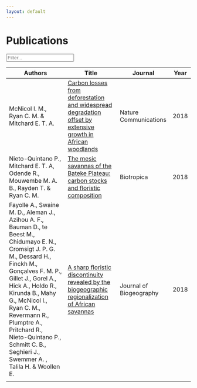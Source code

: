 ```yaml
---
layout: default
---
```


<!--- scripts --->
<script src="{{ site.baseurl }}/scripts/filter_table.js"></script>
<script src="{{ site.baseurl }}/scripts/jquery.tablesorter.js"></script>
<script>
    $(function(){
      $("#myTable").tablesorter({ sortList: [[3,1]],
     		headerTemplate: '{content}{icon}' });
    });
</script>

# Publications

<!--- table starts --->
<input class="filter" id='myInput' onkeyup='filterTable()' type='text' placeholder="Filter...">

 <table class="publications tablesorter" id="myTable">
	 <thead>
	 <tr id='tableHeader'>
		 <th>Authors</th>
		 <th>Title</th>
		 <th>Journal</th>
		 <th>Year</th>
	 </tr>
	 </thead>
	 <tbody id='tableBody'>
	 <tr>
		 <td class="paper_authors_title">McNicol I. M., Ryan C. M. & Mitchard E. T. A.</td>
		 <td class="paper_authors_title"><a href="https://www.nature.com/articles/s41467-018-05386-z" target="_blank">Carbon losses from deforestation and widespread degradation offset by extensive growth in African woodlands</a></td>
		 <td class="paper_journal">Nature Communications</td>
		 <td class="paper_year">2018</td>
	 </tr>
	 <tr>
		 <td class="paper_authors_title">Nieto-Quintano P., Mitchard E. T. A, Odende R., Mouwembe M. A. B., Rayden T. & Ryan C. M.</td>
		 <td class="paper_authors_title"><a href="https://doi.org/10.1111/btp.12606" target="_blank">The mesic savannas of the Bateke Plateau: carbon stocks and floristic composition</a></td>
		 <td class="paper_journal">Biotropica</td>
		 <td class="paper_year">2018</td>
	 </tr>
	 <tr>
		 <td class="paper_authors_title">Fayolle A., Swaine M. D., Aleman J., Azihou A. F., Bauman D., te Beest M., Chidumayo E. N., Cromsigt J. P. G. M., Dessard H., Finckh M., Gonçalves F. M. P., Gillet J., Gorel A., Hick A., Holdo R., Kirunda B., Mahy G., McNicol I., Ryan C. M., Revermann R., Plumptre A., Pritchard R., Nieto-Quintano P., Schmitt C. B., Seghieri J., Swemmer A. , Talila H. & Woollen E.</td> 
		 <td class="paper_authors_title"><a href="https://doi.org/10.1111/jbi.13475" target="_blank">A sharp floristic discontinuity revealed by the biogeographic regionalization of African savannas</a></td>
		 <td class="paper_journal">Journal of Biogeography</td>
		 <td class="paper_year">2018</td>
	 </tr>
	 <tr>
		 <td class="paper_authors_title"></td>
		 <td class="paper_authors_title"></td>
		 <td class="paper_journal"></td>
		 <td class="paper_year"></td>
	 </tr>
	 </tbody>
 </table>
